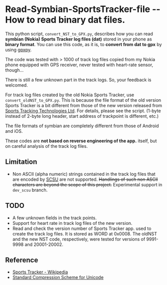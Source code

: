 # Read-Symbian-SportsTracker-file -- How to read binary dat files.
 This python script, `convert_NST_to_GPX.py`, describes how you can read **symbian (Nokia) Sports Tracker log files (dat)** stored 
in your phone as **binary format**.  You can use this code, as it is, to **convert from dat to gpx** by using [gpxpy](https://github.com/tkrajina/gpxpy).

 The code was tested with > 1000 of track log files copied from my Nokia phone equipped 
with GPS receiver, never tested with heart-rate sensor, though...

 There is still a few unknown part in the track logs.  So, your feedback is welcomed.

 For track log files created by the old Nokia Sports Tracker, use `convert_oldNST_to_GPX.py`. 
This is because the file format of the old version Sports Tracker is a bit different from those 
of the new version released from [Sports Tracking Technologies Ltd](http://www.sports-tracker.com/).  For details, please see 
the script.  (1-byte instead of 2-byte long header, start address of trackpoint is different, 
etc.)

 The file formats of symbian are completely different from those of Android and iOS.

 These codes are **not based on reverse engineering of the app.** itself, but on careful analysis of the track log files.
 
## Limitation
- Non ASCII (alpha numeric) strings contained in the track log files that are encoded by [SCSU](https://www.unicode.org/reports/tr6/tr6-4.html) are not supported. 
~~Handlings of such non ASCII characters are beyond the scope of this project.~~ Experimental support in `dev_scsu` branch.

## TODO
- A few unknown fields in the track points.
- Support for heart rate in track log files of the new version.
- Read and check the version number of Sports Tracker app. used to create the track log files.  It is stored as WORD at 0x0008.
The oldNST and the new NST code, respectively, were tested for versions of 9991-9998 and 20001-20002.

## Reference
- [Sports Tracker - Wikipedia](https://en.wikipedia.org/wiki/Sports_Tracker)
- [Standard Compression Scheme for Unicode](https://en.wikipedia.org/wiki/Standard_Compression_Scheme_for_Unicode)
